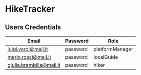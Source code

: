 # HikeTracker

## Users Credentials

| Email | Password | Role |
| --- | ----------- | ----------|
| luigi.verdi@mail.it | password | platformManager |
| mario.rossi@mail.it | password | localGuide |
| giulia.brambilla@mail.it | password | hiker |
